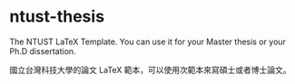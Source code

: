 # ntust-thesis
The NTUST LaTeX Template. You can use it for your Master thesis or your Ph.D dissertation.

國立台灣科技大學的論文 LaTeX 範本，可以使用次範本來寫碩士或者博士論文。
